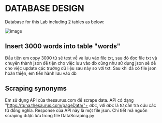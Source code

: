 # DATABASE DESIGN
Database for this Lab including 2 tables as below:

![image](https://user-images.githubusercontent.com/69782094/123609866-430bb980-d82a-11eb-8b54-fd428fe73835.png)
## Insert 3000 words into table "words"
Đầu tiên em copy 3000 từ sẽ test về và lưu vào file txt, sau đó đọc file txt và chuyển thành json để tiện cho việc lưu vào db cũng như sử dụng json sẽ dễ cho việc update các trường dữ liệu sau này so với txt.
Sau khi đã có file json hoàn thiện, em tiến hành lưu vào db 
## Scraping synonyms
Em sử dụng API của thesaurus.com để scrape data. API có dạng "https://tuna.thesaurus.com/pageData/"+ *abc*, với *abc* là từ cần tra cứu các từ đồng nghĩa. Response của API này là một file json. Chi tiết mã nguồn scraping được lưu trong file DataScraping.py
